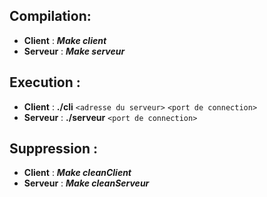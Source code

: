 ## Compilation:

 - **Client** :  ***Make client***  
 - **Serveur** : ***Make serveur***

## Execution :
 - **Client** :  **./**cli****  `<adresse du serveur>` `<port de connection>`  
 - **Serveur** : **./**serveur****   `<port de connection>`
## Suppression  :
 - **Client** :  ***Make cleanClient***  
 - **Serveur** : ***Make cleanServeur***

